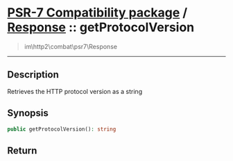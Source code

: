 # [PSR-7 Compatibility package](combat.md) / [Response](combat-Response.md) :: getProtocolVersion
 > im\http2\combat\psr7\Response
____

## Description
Retrieves the HTTP protocol version as a string

## Synopsis
```php
public getProtocolVersion(): string
```

## Return

